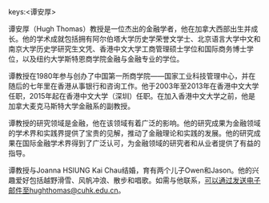 keys:<谭安厚>


谭安厚（Hugh Thomas）教授是一位杰出的金融学者，他在加拿大西部出生并成长。他的学术成就包括拥有阿尔伯塔大学历史学荣誉文学士、北京语言大学中文和南京大学历史学研究生文凭、香港中文大学工商管理硕士学位和国际商务博士学位，以及纽约大学斯特恩商学院金融与金融专业的学位。

谭教授在1980年参与创办了中国第一所商学院——国家工业科技管理中心，并在随后的七年里在香港从事银行和咨询工作。他于2003年至2013年在香港中文大学任职，2015年起在香港中文大学（深圳）任职。在加入香港中文大学之前，他是加拿大麦克马斯特大学金融系的副教授。

谭教授的研究领域是金融，他在该领域有着广泛的影响。他的研究成果为金融领域的学术界和实践界提供了宝贵的见解，推动了金融理论和实践的发展。他的研究成果在国际金融学术界得到了广泛认可，为金融领域的研究者和从业者提供了有益的指导。

谭教授与Joanna HSIUNG Kai Chau结婚，育有两个儿子Owen和Jason。他的兴趣爱好包括越野滑雪、风帆冲浪、散步和唱歌。如需与他联系，可以通过发送电子邮件至hughthomas@cuhk.edu.cn。